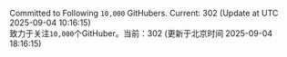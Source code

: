 Committed to Following `10,000` GitHubers. Current: <!-- FOLLOWING_COUNT -->302<!-- FOLLOWING_COUNT --> (Update at UTC <!-- LAST_UPDATED -->2025-09-04 10:16:15<!-- LAST_UPDATED -->)<br>
致力于关注`10,000`个GitHuber。当前：<!-- FOLLOWING_COUNT -->302<!-- FOLLOWING_COUNT --> (更新于北京时间 <!-- LAST_UPDATED_CST -->2025-09-04 18:16:15<!-- LAST_UPDATED_CST -->)
